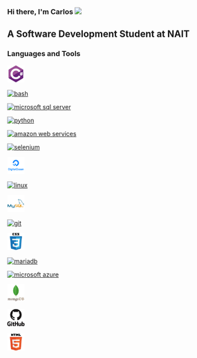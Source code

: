 ### Hi there, I'm Carlos <a href="https://www.carlosmarquez.ca/"><img src="https://media.giphy.com/media/hvRJCLFzcasrR4ia7z/giphy.gif" width="25px"></a>

## A Software Development Student at NAIT

### Languages and Tools

<p align="left">
<a href="https://docs.microsoft.com/en-us/dotnet/csharp/" target="_blank"><img src="https://raw.githubusercontent.com/devicons/devicon/master/icons/csharp/csharp-original.svg" alt="csharp" width="40" height="40"/></a>

<a href="https://www.gnu.org/software/bash/" target="_blank"><img src="https://www.vectorlogo.zone/logos/gnu_bash/gnu_bash-icon.svg" alt="bash" width="40" height="40"/></a>

<a href="https://www.microsoft.com/en-ca/sql-server/" target="_blank"><img src="https://cdn.cdnlogo.com/logos/m/21/microsoft-sql-server.svg" alt="microsoft sql server" width="40" height="40"/></a>

<a href="https://www.python.org/" target="_blank"><img src="https://cdn.worldvectorlogo.com/logos/python-5.svg" alt="python" width="40" height="40"/></a>

<a href="https://aws.amazon.com/" target="_blank"><img src="https://cdn.worldvectorlogo.com/logos/aws-2.svg" alt="amazon web services" width="40" height="40"/></a>

<a href="https://www.selenium.dev/" target="_blank"><img src="https://raw.githubusercontent.com/detain/svg-logos/master/svg/selenium-logo.svg" alt="selenium" width="40" height="40"/></a>

<a href="https://www.digitalocean.com/" target="_blank"><img src="https://raw.githubusercontent.com/devicons/devicon/master/icons/digitalocean/digitalocean-original-wordmark.svg" alt="digitalocean" width="40" height="40"/></a>

<a href="https://linux.org/" target="_blank"><img src="https://www.vectorlogo.zone/logos/linux/linux-icon.svg" alt="linux" width="40" height="40"/></a>

<a href="https://www.mysql.com/" target="_blank"><img src="https://raw.githubusercontent.com/devicons/devicon/master/icons/mysql/mysql-original-wordmark.svg" alt="mysql" width="40" height="40"/></a>

<a href="https://git-scm.com/" target="_blank"><img src="https://cdn.worldvectorlogo.com/logos/git-icon.svg" alt="git" width="40" height="40"/></a>

<a href="https://developer.mozilla.org/en-US/docs/Web/CSS" target="_blank"><img src="https://raw.githubusercontent.com/devicons/devicon/master/icons/css3/css3-original-wordmark.svg" alt="css3" width="40" height="40"/></a>

<a href="https://mariadb.org/" target="_blank"><img src="https://mariadb.com/wp-content/uploads/2019/11/mariadb-logo-vertical_blue.svg" alt="mariadb" width="40" height="40"/></a>

<a href="https://azure.microsoft.com/en-ca/" target="_blank"><img src="https://www.vectorlogo.zone/logos/microsoft_azure/microsoft_azure-icon.svg" alt="microsoft azure" width="40" height="40"/></a>

<a href="https://www.mongodb.com/" target="_blank"><img src="https://raw.githubusercontent.com/devicons/devicon/master/icons/mongodb/mongodb-original-wordmark.svg" alt="mongodb" width="40" height="40"/></a>

<a href="https://github.com/" target="_blank"><img src="https://raw.githubusercontent.com/devicons/devicon/master/icons/github/github-original-wordmark.svg" alt="github" width="40" height="40"/></a>

<a href="https://developer.mozilla.org/en-US/docs/Web/HTML" target="_blank"><img src="https://raw.githubusercontent.com/devicons/devicon/master/icons/html5/html5-original-wordmark.svg" alt="html5" width="40" height="40"/></a></p>
